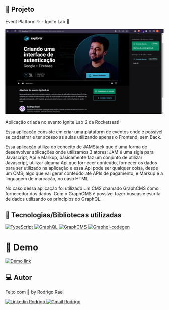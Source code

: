 ## :page_with_curl: Projeto

Event Platform ✨ - Ignite Lab 🧪

![Ignite Lab Image](https://github.com/Rodrigo001-dev/event-platform/blob/main/.github/ignite-lab.png)

Aplicação criada no evento Ignite Lab 2 da Rocketseat!


Essa aplicação consiste em criar uma plataform de eventos onde é possível se cadastrar e ter acesso as aulas utilizando apenas o Frontend, sem Back.

Essa aplicação utiliza do conceito de JAMStack que é uma forma de desenvolver aplicações onde utilizamos 3 atores: JAM é uma sigla para Javascript, Api e Markup, básicamente faz um conjunto de utilizar Javascript, utilizar alguma Api que fornecer conteúdo, fornecer os dados para ser utilizado na aplicação e essa Api pode ser qualquer coisa, desde um CMS, algo que vai gerar conteúdo até APIs de pagamento, e Markup é a linguagem de marcação, no caso HTML.

No caso dessa aplicação foi utilizado um CMS chamado GraphCMS como fornecedor dos dados. Com o GraphCMS é possível fazer buscas e escrita de dados utilizando os  princípios do GraphQL.


## 🚀 Tecnologias/Bibliotecas utilizadas

<a href="https://www.typescriptlang.org/" target="_blank"> <img src="https://img.shields.io/badge/-TypeScript-3178C6?style=flat-square&logo=TypeScript&logoColor=white" alt="TypeScript"> </a>
<a href="https://graphql.org/" target="_blank"> <img src="https://img.shields.io/badge/-GraphQL-e10098?style=flat-square&logo=Graphql&logoColor=white" alt="GraphQL"> </a>
<a href="https://graphcms.com/" target="_blank"> <img src="https://img.shields.io/badge/-GraphCMS-090E24?style=flat-square&logo=GraphCMS&logoColor=white" alt="GraphCMS"> </a>
<a href="https://www.graphql-code-generator.com/" target="_blank"> <img src="https://img.shields.io/badge/-GraphqlCodegen-EE1CD9?style=flat-square&logo=graphqlcodegen&logoColor=white" alt="Graphql-codegen"> </a>

# :eyes: Demo

[![Demo link](https://vercel.com/button)](https://event-platform-ignite-three.vercel.app/)

## 💻 Autor

Feito com 💜 by Rodrigo Rael

<a href="https://www.linkedin.com/in/rodrigo-rael-a7a4b51a9/" target="_blank"> <img src="https://img.shields.io/badge/-RodrigoRael-blue?style=flat-square&logo=Linkedin&logoColor=white&link=https" alt="Linkedin Rodrigo"> </a>
<a href="https://img.shields.io/badge/-rodrigorael53@gmail.com-c14438?style=flat-square&logo=Gmail&logoColor=white&link=mailto:rodrigorael53@gmail.com" target="_blank"> <img src="https://img.shields.io/badge/-rodrigorael53@gmail.com-c14438?style=flat-square&logo=Gmail&logoColor=white&link=mailto:rodrigorael53@gmail.com" alt="Gmail Rodrigo"> </a>
